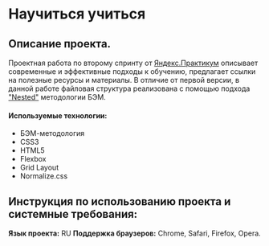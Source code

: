 # Научиться учиться
## Описание проекта.
Проектная работа по второму спринту от [Яндекс.Практикум](https://praktikum.yandex.ru/) описывает современные и эффективные подходы к обучению, предлагает ссылки на полезные ресурсы и материалы.
В отличие от первой версии, в данной работе файловая структура реализована с помощью подхода ["Nested"](https://ru.bem.info/methodology/filestructure/#nested) методологии БЭМ.
#### Используемые технологии:
* БЭМ-методология
* CSS3
* HTML5
* Flexbox
* Grid Layout
* Normalize.css
## Инструкция по использованию проекта и системные требования:
**Язык проекта:** RU
**Поддержка браузеров:** Chrome, Safari, Firefox, Opera.



